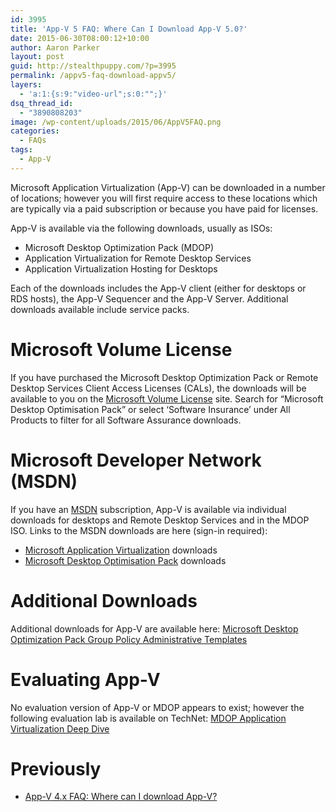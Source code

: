 ```yaml
---
id: 3995
title: 'App-V 5 FAQ: Where Can I Download App-V 5.0?'
date: 2015-06-30T08:00:12+10:00
author: Aaron Parker
layout: post
guid: http://stealthpuppy.com/?p=3995
permalink: /appv5-faq-download-appv5/
layers:
  - 'a:1:{s:9:"video-url";s:0:"";}'
dsq_thread_id:
  - "3890808203"
image: /wp-content/uploads/2015/06/AppV5FAQ.png
categories:
  - FAQs
tags:
  - App-V
---
```

Microsoft Application Virtualization (App-V) can be downloaded in a number of locations; however you will first require access to these locations which are typically via a paid subscription or because you have paid for licenses.

App-V is available via the following downloads, usually as ISOs:

  * Microsoft Desktop Optimization Pack (MDOP)
  * Application Virtualization for Remote Desktop Services
  * Application Virtualization Hosting for Desktops

Each of the downloads includes the App-V client (either for desktops or RDS hosts), the App-V Sequencer and the App-V Server. Additional downloads available include service packs.

# Microsoft Volume License

If you have purchased the Microsoft Desktop Optimization Pack or Remote Desktop Services Client Access Licenses (CALs), the downloads will be available to you on the [Microsoft Volume License](https://licensing.microsoft.com) site. Search for &#8220;Microsoft Desktop Optimisation Pack&#8221; or select &#8216;Software Insurance&#8217; under All Products to filter for all Software Assurance downloads.

# Microsoft Developer Network (MSDN)

If you have an [MSDN](http://msdn.microsoft.com) subscription, App-V is available via individual downloads for desktops and Remote Desktop Services and in the MDOP ISO. Links to the MSDN downloads are here (sign-in required):

  * [Microsoft Application Virtualization](https://msdn.microsoft.com/en-us/subscriptions/downloads/#searchTerm=application%20virtualization%20hosting%20for%20desktops&ProductFamilyId=0&Languages=en&PageSize=10&PageIndex=0&FileId=0) downloads
  * [Microsoft Desktop Optimisation Pack](https://msdn.microsoft.com/en-us/subscriptions/downloads/#searchTerm=Microsoft%20Desktop%20Optimization%20Pack&ProductFamilyId=0&Languages=en&PageSize=10&PageIndex=0&FileId=0) downloads

# Additional Downloads

Additional downloads for App-V are available here: [Microsoft Desktop Optimization Pack Group Policy Administrative Templates](http://go.microsoft.com/fwlink/p/?LinkId=393941)

# Evaluating App-V

No evaluation version of App-V or MDOP appears to exist; however the following evaluation lab is available on TechNet: [MDOP Application Virtualization Deep Dive](http://www.microsoftvirtualacademy.com/training-courses/mdop-application-virtualization-deep-dive)

# Previously

  * [App-V 4.x FAQ: Where can I download App-V?](http://stealthpuppy.com/virtualisation/app-v-faq-4-where-can-i-download-app-v)